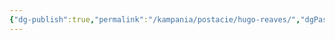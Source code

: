 ```yaml
---
{"dg-publish":true,"permalink":"/kampania/postacie/hugo-reaves/","dgPassFrontmatter":true}
---
```


